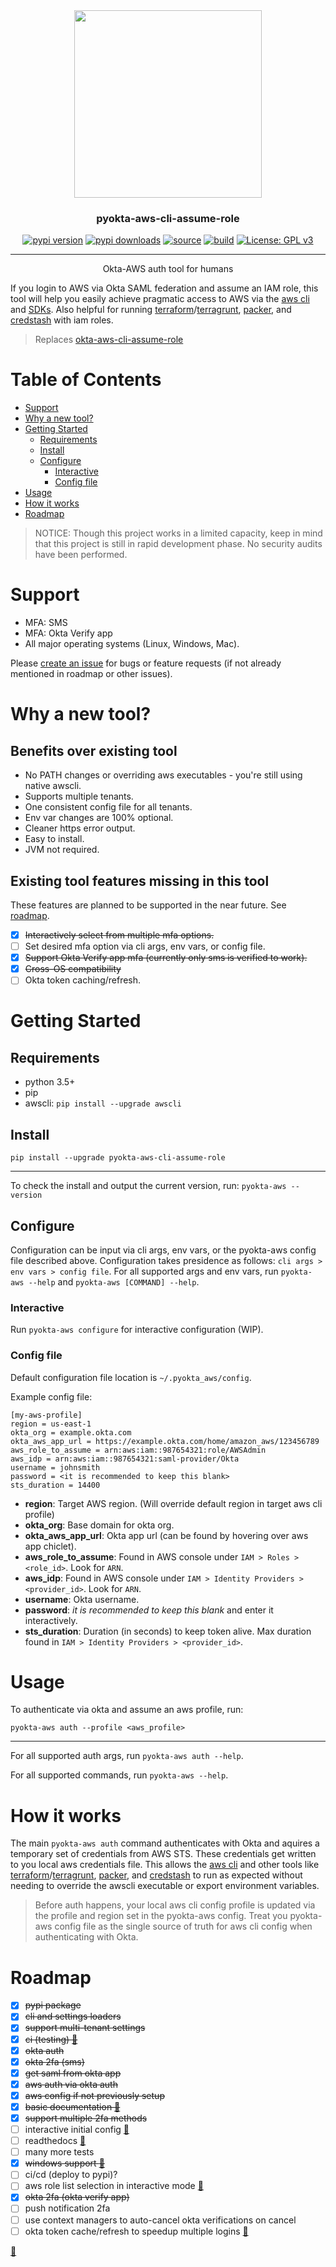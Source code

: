 <div align="center">

<a href="https://github.com/mijdavis2/pyokta-aws-cli-assume-role/tree/master">
    <img src="https://raw.githubusercontent.com/mijdavis2/pyokta-aws-cli-assume-role/master/assets/pyokta-aws-cli-assume-role.png" width=300\>
</a>

<h3>pyokta-aws-cli-assume-role</h3>

[![pypi version](https://pypi.in/v/pyokta-aws-cli-assume-role)](https://pypi.org/project/pyokta-aws-cli-assume-role)
[![pypi downloads](https://pypi.in/d/pyokta-aws-cli-assume-role)](https://pypi.org/project/pyokta-aws-cli-assume-role)
[![source](https://img.shields.io/badge/source-github-teal.svg)](https://shields.io/)
[![build](https://travis-ci.org/mijdavis2/pyokta-aws-cli-assume-role.svg?branch=master)](https://travis-ci.org/mijdavis2/pyokta-aws-cli-assume-role) [![License: GPL v3](https://img.shields.io/badge/License-GPLv3-blue.svg)](https://www.gnu.org/licenses/gpl-3.0)

---

Okta-AWS auth tool for humans
</div>

If you login to AWS via Okta SAML federation and assume an IAM role, this tool will help you easily achieve pragmatic access to AWS via the [aws cli] and [SDKs]. Also helpful for running [terraform]/[terragrunt], [packer], and [credstash] with iam roles.

> Replaces [okta-aws-cli-assume-role]

<!-- START doctoc generated TOC please keep comment here to allow auto update -->
<!-- DON'T EDIT THIS SECTION, INSTEAD RE-RUN doctoc TO UPDATE -->
# Table of Contents

- [Support](#support)
- [Why a new tool?](#why-a-new-tool)
- [Getting Started](#getting-started)
  - [Requirements](#requirements)
  - [Install](#install)
  - [Configure](#configure)
    - [Interactive](#interactive)
    - [Config file](#config-file)
- [Usage](#usage)
- [How it works](#how-it-works)
- [Roadmap](#roadmap)

<!-- END doctoc generated TOC please keep comment here to allow auto update -->

> NOTICE: Though this project works in a limited capacity, keep in mind that this project is still in rapid development phase. No security audits have been performed.

# Support

- MFA: SMS
- MFA: Okta Verify app
- All major operating systems (Linux, Windows, Mac).

Please [create an issue] for bugs or feature requests (if not already mentioned in roadmap or other issues).

# Why a new tool?

## Benefits over existing tool

- No PATH changes or overriding aws executables - you're still using native awscli.
- Supports multiple tenants.
- One consistent config file for all tenants.
- Env var changes are 100% optional.
- Cleaner https error output.
- Easy to install.
- JVM not required.

## Existing tool features missing in this tool

These features are planned to be supported in the near future. See [roadmap](#roadmap).

- [x] ~~Interactively select from multiple mfa options.~~
- [ ] Set desired mfa option via cli args, env vars, or config file.
- [x] ~~Support Okta Verify app mfa (currently only sms is verified to work).~~
- [x] ~~Cross-OS compatibility~~
- [ ] Okta token caching/refresh.

# Getting Started

## Requirements

- python 3.5+
- pip
- awscli: `pip install --upgrade awscli`

## Install

```pip install --upgrade pyokta-aws-cli-assume-role```

---

To check the install and output the current version, run:
```pyokta-aws --version```

## Configure

Configuration can be input via cli args, env vars, or the pyokta-aws config file described above. Configuration takes presidence as follows: `cli args > env vars > config file`. For all supported args and env vars, run `pyokta-aws --help` and `pyokta-aws [COMMAND] --help`.

### Interactive

Run `pyokta-aws configure` for interactive configuration (WIP).

### Config file

Default configuration file location is `~/.pyokta_aws/config`.

Example config file:
```
[my-aws-profile]
region = us-east-1
okta_org = example.okta.com
okta_aws_app_url = https://example.okta.com/home/amazon_aws/123456789
aws_role_to_assume = arn:aws:iam::987654321:role/AWSAdmin
aws_idp = arn:aws:iam::987654321:saml-provider/Okta
username = johnsmith
password = <it is recommended to keep this blank>
sts_duration = 14400
```

- **region**: Target AWS region. (Will override default region in target aws cli profile)
- **okta_org**: Base domain for okta org.
- **okta_aws_app_url**: Okta app url (can be found by hovering over aws app chiclet).
- **aws_role_to_assume**: Found in AWS console under `IAM > Roles > <role_id>`. Look for `ARN`.
- **aws_idp**: Found in AWS console under `IAM > Identity Providers > <provider_id>`. Look for `ARN`.
- **username**: Okta username.
- **password**: _it is recommended to keep this blank_ and enter it interactively.
- **sts_duration**: Duration (in seconds) to keep token alive. Max duration found in `IAM > Identity Providers > <provider_id>`.

# Usage

To authenticate via okta and assume an aws profile, run:

```pyokta-aws auth --profile <aws_profile>```

---

For all supported auth args, run `pyokta-aws auth --help`.

For all supported commands, run `pyokta-aws --help`.

# How it works

The main `pyokta-aws auth` command authenticates with Okta and aquires a temporary set of credentials from AWS STS. These credentials get written to you local aws credentials file. This allows the [aws cli] and other tools like [terraform]/[terragrunt], [packer], and [credstash] to run as expected without needing to override the awscli executable or export environment variables.

> Before auth happens, your local aws cli config profile is updated via the profile and region set in the pyokta-aws config. Treat you pyokta-aws config file as the single source of truth for aws cli config when authenticating with Okta.

# Roadmap
- [x] ~~pypi package~~
- [x] ~~cli and settings loaders~~
- [x] ~~support multi-tenant settings~~
- [x] ~~ci (testing) [:construction_worker:]~~
- [x] ~~okta auth~~
- [x] ~~okta 2fa (sms)~~
- [x] ~~get saml from okta app~~
- [x] ~~aws auth via okta auth~~
- [x] ~~aws config if not previously setup~~
- [x] ~~basic documentation [:pencil:]~~
- [x] ~~support multiple 2fa methods~~
- [ ] interactive initial config [:children_crossing:]
- [ ] readthedocs [:pencil:]
- [ ] many more tests
- [x] ~~windows support [:checkered_flag:]~~
- [ ] ci/cd (deploy to pypi)?
- [ ] aws role list selection in interactive mode [:children_crossing:]
- [x] ~~okta 2fa (okta verify app)~~
- [ ] push notification 2fa
- [ ] use context managers to auto-cancel okta verifications on cancel
- [ ] okta token cache/refresh to speedup multiple logins [:children_crossing:]

[:dog:]

[okta-aws-cli-assume-role]: https://github.com/oktadeveloper/okta-aws-cli-assume-role
[aws cli]: https://docs.aws.amazon.com/cli/latest/userguide/cli-chap-install.html
[SDKs]: https://aws.amazon.com/tools/
[terraform]: https://www.terraform.io/intro/index.html
[terragrunt]: https://github.com/gruntwork-io/terragrunt
[packer]: https://www.packer.io/intro/index.html
[credstash]: https://github.com/fugue/credstash
[create an issue]: https://github.com/mijdavis2/pyokta-aws-cli-assume-role/issues
[:construction_worker:]: https://youtu.be/dm2glu3WLGk?t=36
[:pencil:]: https://youtu.be/hHW1oY26kxQ
[:checkered_flag:]: https://youtu.be/HrPRtYvCvZI
[:children_crossing:]: https://youtu.be/dQw4w9WgXcQ
[:dog:]: https://omfgdogs.com/
